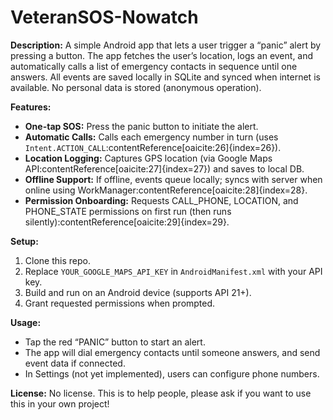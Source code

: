# VeteranSOS-Nowatch

**Description:** A simple Android app that lets a user trigger a “panic” alert by pressing a button. The app fetches the user’s location, logs an event, and automatically calls a list of emergency contacts in sequence until one answers. All events are saved locally in SQLite and synced when internet is available. No personal data is stored (anonymous operation).

**Features:** 
- **One-tap SOS:** Press the panic button to initiate the alert.
- **Automatic Calls:** Calls each emergency number in turn (uses `Intent.ACTION_CALL`:contentReference[oaicite:26]{index=26}).
- **Location Logging:** Captures GPS location (via Google Maps API:contentReference[oaicite:27]{index=27}) and saves to local DB.
- **Offline Support:** If offline, events queue locally; syncs with server when online using WorkManager:contentReference[oaicite:28]{index=28}.
- **Permission Onboarding:** Requests CALL_PHONE, LOCATION, and PHONE_STATE permissions on first run (then runs silently):contentReference[oaicite:29]{index=29}.

**Setup:** 
1. Clone this repo.  
2. Replace `YOUR_GOOGLE_MAPS_API_KEY` in `AndroidManifest.xml` with your API key.  
3. Build and run on an Android device (supports API 21+).  
4. Grant requested permissions when prompted.  

**Usage:** 
- Tap the red “PANIC” button to start an alert.  
- The app will dial emergency contacts until someone answers, and send event data if connected.  
- In Settings (not yet implemented), users can configure phone numbers.

**License:** No license. This is to help people, please ask if you want to use this in your own project!
